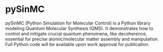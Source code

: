 # pySinMC
pySinMC (Python Simulation for Molecular Control) is a Python library modeling Quantum Molecular Synthesis (QMS). It demonstrates how to control and mitigate crucial quantum phenomena, like decoherence, essential for precise atomic/molecular matter assembly and manipulation. Full Python code will be available upon work approval for publication.

